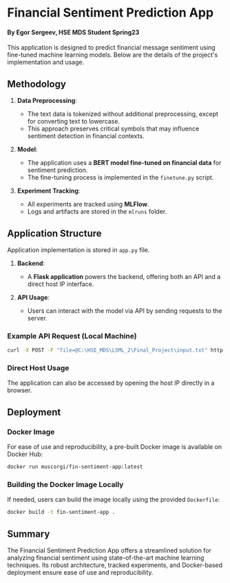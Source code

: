 # Financial Sentiment Prediction App
#### By Egor Sergeev, HSE MDS Student Spring23
This application is designed to predict financial message sentiment using fine-tuned machine learning models. Below are the details of the project's implementation and usage.

## Methodology

1. **Data Preprocessing**:
   - The text data is tokenized without additional preprocessing, except for converting text to lowercase. 
   - This approach preserves critical symbols that may influence sentiment detection in financial contexts.

2. **Model**:
   - The application uses a **BERT model fine-tuned on financial data** for sentiment prediction.
   - The fine-tuning process is implemented in the `finetune.py` script.

3. **Experiment Tracking**:
   - All experiments are tracked using **MLFlow**. 
   - Logs and artifacts are stored in the `mlruns` folder.

## Application Structure

Application implementation is stored in `app.py` file. 

1. **Backend**:
   - A **Flask application** powers the backend, offering both an API and a direct host IP interface.

2. **API Usage**:
   - Users can interact with the model via API by sending requests to the server.

### Example API Request (Local Machine)

```bash
curl -X POST -F "file=@C:\HSE_MDS\LSML_2\Final_Project\input.txt" http://localhost:8000/api/predict
```
### Direct Host Usage

The application can also be accessed by opening the host IP directly in a browser.

## Deployment

### Docker Image

For ease of use and reproducibility, a pre-built Docker image is available on Docker Hub:

```bash
docker run muscorgi/fin-sentiment-app:latest
```
### Building the Docker Image Locally

If needed, users can build the image locally using the provided `Dockerfile`:

```bash
docker build -t fin-sentiment-app .
```
## Summary

The Financial Sentiment Prediction App offers a streamlined solution for analyzing financial sentiment using state-of-the-art machine learning techniques. Its robust architecture, tracked experiments, and Docker-based deployment ensure ease of use and reproducibility.


